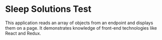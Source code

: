 Sleep Solutions Test
====================

This application reads an array of objects from an endpoint and displays them on a page. It demonstrates knowledge of front-end technologies like React and Redux.

